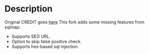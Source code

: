 Description
===========

Original CREDIT goes [here](https://github.com/sqlmapproject/sqlmap)
This fork adds some missing features from sqlmap:
* Supports SEO URL.
* Option to skip false positive check.
* Supports hex-based sql injection.